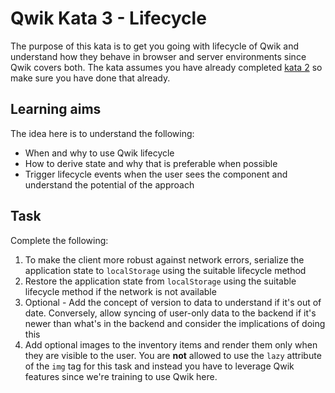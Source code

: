 # Qwik Kata 3 - Lifecycle

The purpose of this kata is to get you going with lifecycle of Qwik and understand how they behave in browser and server environments since Qwik covers both. The kata assumes you have already completed [kata 2](kata-02.md) so make sure you have done that already.

## Learning aims

The idea here is to understand the following:

* When and why to use Qwik lifecycle
* How to derive state and why that is preferable when possible
* Trigger lifecycle events when the user sees the component and understand the potential of the approach

## Task

Complete the following:

1. To make the client more robust against network errors, serialize the application state to `localStorage` using the suitable lifecycle method
2. Restore the application state from `localStorage` using the suitable lifecycle method if the network is not available
3. Optional - Add the concept of version to data to understand if it's out of date. Conversely, allow syncing of user-only data to the backend if it's newer than what's in the backend and consider the implications of doing this
4. Add optional images to the inventory items and render them only when they are visible to the user. You are **not** allowed to use the `lazy` attribute of the `img` tag for this task and instead you have to leverage Qwik features since we're training to use Qwik here.
